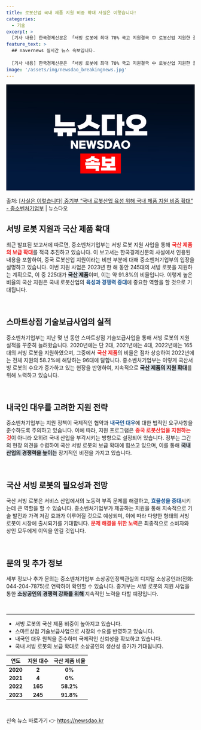 ```yaml
---
title: 로봇산업 국내 제품 지원 비중 확대 사실은 이렇습니다!
categories:
  - 기술
excerpt: >
  [기사 내용] 한국경제신문은 「서빙 로봇에 최대 70% 국고 지원결국 中 로봇산업 지원한 꼴 8.30(수) …
feature_text: >
  ## navernews 실시간 뉴스 속보입니다.

  [기사 내용] 한국경제신문은 「서빙 로봇에 최대 70% 국고 지원결국 中 로봇산업 지원한 꼴 8.30(수) …
image: '/assets/img/newsdao_breakingnews.jpg'
---
```


![뉴스다오 속보](/assets/img/newsdao_breakingnews.jpg)

<p>출처: <a href="https://newsdao.kr/1766" rel="dofollow">[사실은 이렇습니다] 중기부 “국내 로봇산업 육성 위해 국내 제품 지원 비중 확대” - 중소벤처기업부</a> | 뉴스다오</p>

<h2 data-ke-size="size26">서빙 로봇 지원과 국산 제품 확대</h2>

<p data-ke-size="size16">최근 발표된 보고서에 따르면, 중소벤처기업부는 서빙 로봇 지원 사업을 통해 <b><span style="color: #ee2323;">국산 제품의 보급 확대</span></b>를 적극 추진하고 있습니다. 이 보고서는 한국경제신문의 사설에서 인용된 내용을 포함하여, 중국 로봇산업 지원이라는 비판 부분에 대해 중소벤처기업부의 입장을 설명하고 있습니다. 이번 지원 사업은 2023년 한 해 동안 245대의 서빙 로봇을 지원하는 계획으로, 이 중 225대가 <b><span style="background-color: #21538527;">국산 제품</span></b>이며, 이는 약 91.8%의 비율입니다. 이렇게 높은 비율의 국산 지원은 국내 로봇산업의 <b><span style="color: #1a5490;">육성과 경쟁력 증대</span></b>에 중요한 역할을 할 것으로 기대됩니다.</p>

<p data-ke-size="size16">&nbsp;</p>

<h2 data-ke-size="size26">스마트상점 기술보급사업의 실적</h2>

<p data-ke-size="size16">중소벤처기업부는 지난 몇 년 동안 스마트상점 기술보급사업을 통해 서빙 로봇의 지원 실적을 꾸준히 늘려왔습니다. 2020년에는 단 2대, 2021년에는 4대, 2022년에는 165대의 서빙 로봇을 지원하였으며, 그중에서 <b><span style="color: #ee2323;">국산 제품</span></b>의 비율은 점차 상승하여 2022년에는 전체 지원의 58.2%에 해당하는 96대에 달합니다. 중소벤처기업부는 이렇게 국산서빙 로봇의 수요가 증가하고 있는 현장을 반영하여, 지속적으로 <b><span style="background-color: #21538527;">국산 제품의 지원 확대</span></b>를 위해 노력하고 있습니다.</p>

<p data-ke-size="size16">&nbsp;</p>

<h2 data-ke-size="size26">내국인 대우를 고려한 지원 전략</h2>

<p data-ke-size="size16">중소벤처기업부는 지원 정책이 국제적인 협약과 <b><span style="color: #1a5490;">내국인 대우</span></b>에 대한 법적인 요구사항을 준수하도록 주의하고 있습니다. 이에 따라, 지원 프로그램은 <b><span style="color: #ee2323;">중국 로봇산업을 지원하는 것</span></b>이 아니라 오히려 국내 산업을 부각시키는 방향으로 설정되어 있습니다. 정부는 그간의 현장 의견을 수렴하여 국산 서빙 로봇의 보급 확대에 힘쓰고 있으며, 이를 통해 <b><span style="background-color: #21538527;">국내 산업의 경쟁력을 높이는</span></b> 장기적인 비전을 가지고 있습니다.</p>

<p data-ke-size="size16">&nbsp;</p>

<h2 data-ke-size="size26">국산 서빙 로봇의 필요성과 전망</h2>

<p data-ke-size="size16">국산 서빙 로봇은 서비스 산업에서의 노동력 부족 문제를 해결하고, <b><span style="color: #1a5490;">효율성을 증대</span></b>시키는데 큰 역할을 할 수 있습니다. 중소벤처기업부가 제공하는 지원을 통해 지속적으로 기술 발전과 가격 저감 효과가 이루어질 것으로 예상되며, 이에 따라 다양한 형태의 서빙 로봇이 시장에 출시되기를 기대합니다. <b><span style="color: #ee2323;">문제 해결을 위한 노력</span></b>은 최종적으로 소비자와 상인 모두에게 이익을 안길 것입니다.</p>

<p data-ke-size="size16">&nbsp;</p>

<h2 data-ke-size="size26">문의 및 추가 정보</h2>

<p data-ke-size="size16">세부 정보나 추가 문의는 중소벤처기업부 소상공인정책관실의 디지털 소상공인과(전화: 044-204-7875)로 연락하여 확인할 수 있습니다. 중기부는 서빙 로봇의 지원 사업을 통한 <b><span style="background-color: #21538527;">소상공인의 경쟁력 강화를 위해 </span></b>지속적인 노력을 다할 예정입니다.</p>

<p data-ke-size="size16">&nbsp;</p>

<hr />

<ul>
  <li>서빙 로봇의 국산 제품 비중이 높아지고 있습니다.</li>
  <li>스마트상점 기술보급사업으로 시장의 수요를 반영하고 있습니다.</li>
  <li>내국인 대우 원칙을 준수하며 국제적인 신뢰성을 확보하고 있습니다.</li>
  <li>국내 서빙 로봇의 보급 확대로 소상공인의 생산성 증가가 기대됩니다.</li>
</ul>

<table style="width: 100%; border-collapse: collapse;">
  <thead>
    <tr>
      <th style="text-align: center;">연도</th>
      <th style="text-align: center;">지원 대수</th>
      <th style="text-align: center;">국산 제품 비율</th>
    </tr>
  </thead>
  <tbody>
    <tr>
      <td style="text-align: center; height: 17px;"><b>2020</b></td>
      <td style="text-align: center; height: 17px;"><b>2</b></td>
      <td style="text-align: center; height: 17px;"><b>0%</b></td>
    </tr>
    <tr>
      <td style="text-align: center; height: 17px;"><b>2021</b></td>
      <td style="text-align: center; height: 17px;"><b>4</b></td>
      <td style="text-align: center; height: 17px;"><b>0%</b></td>
    </tr>
    <tr>
      <td style="text-align: center; height: 17px;"><b>2022</b></td>
      <td style="text-align: center; height: 17px;"><b>165</b></td>
      <td style="text-align: center; height: 17px;"><b>58.2%</b></td>
    </tr>
    <tr>
      <td style="text-align: center; height: 17px;"><b>2023</b></td>
      <td style="text-align: center; height: 17px;"><b>245</b></td>
      <td style="text-align: center; height: 17px;"><b>91.8%</b></td>
    </tr>
  </tbody>
</table>

<p data-ke-size="size16">&nbsp;</p> 

신속 뉴스 바로가기 👉 <a href="https://newsdao.kr" rel="dofollow">https://newsdao.kr</a>


